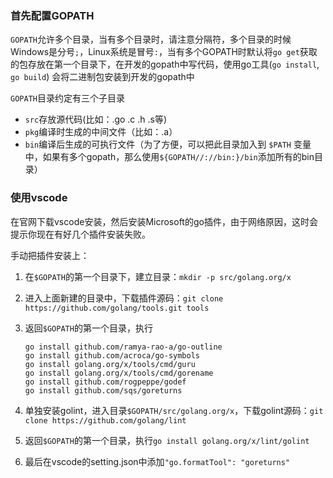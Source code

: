 ### 首先配置GOPATH

`GOPATH`允许多个目录，当有多个目录时，请注意分隔符，多个目录的时候Windows是分号`;`，Linux系统是冒号`:`，当有多个GOPATH时默认将`go get`获取的包存放在第一个目录下，在开发的gopath中写代码，使用go工具(`go install`, `go build`) 会将二进制包安装到开发的gopath中

`GOPATH`目录约定有三个子目录

- `src`存放源代码(比如：.go .c .h .s等)
- `pkg`编译时生成的中间文件（比如：.a）
- `bin`编译后生成的可执行文件（为了方便，可以把此目录加入到 `$PATH` 变量中，如果有多个gopath，那么使用`${GOPATH//://bin:}/bin`添加所有的bin目录）


### 使用vscode

在官网下载vscode安装，然后安装Microsoft的go插件，由于网络原因，这时会提示你现在有好几个插件安装失败。

手动把插件安装上：

1. 在`$GOPATH`的第一个目录下，建立目录：`mkdir -p src/golang.org/x`
2. 进入上面新建的目录中，下载插件源码：`git clone https://github.com/golang/tools.git tools`
3. 返回`$GOPATH`的第一个目录，执行

	```
	go install github.com/ramya-rao-a/go-outline
	go install github.com/acroca/go-symbols
	go install golang.org/x/tools/cmd/guru
	go install golang.org/x/tools/cmd/gorename
	go install github.com/rogpeppe/godef
	go install github.com/sqs/goreturns
	```
4. 单独安装golint，进入目录`$GOPATH/src/golang.org/x`，下载golint源码：`git clone https://github.com/golang/lint`
5. 返回`$GOPATH`的第一个目录，执行`go install golang.org/x/lint/golint`
6. 最后在vscode的setting.json中添加`"go.formatTool": "goreturns"`